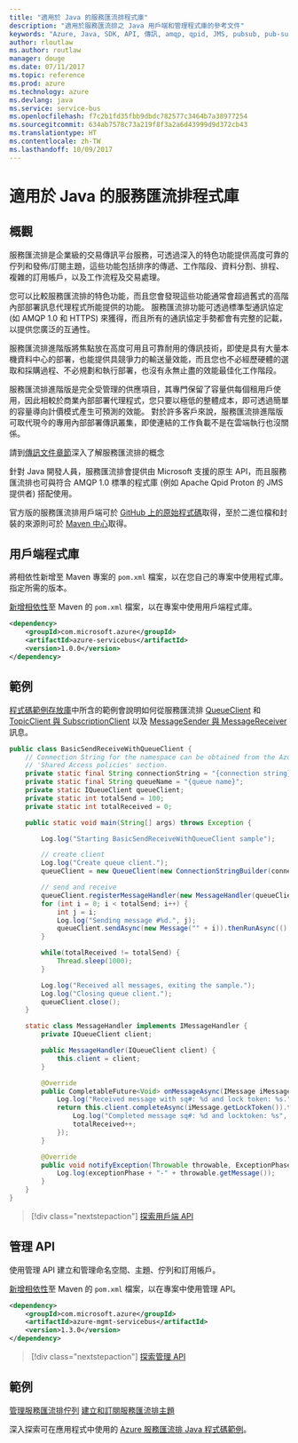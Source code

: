 ```yaml
---
title: "適用於 Java 的服務匯流排程式庫"
description: "適用於服務匯流排之 Java 用戶端和管理程式庫的參考文件"
keywords: "Azure, Java, SDK, API, 傳訊, amqp, qpid, JMS, pubsub, pub-sub, 訊息代理程式"
author: rloutlaw
ms.author: routlaw
manager: douge
ms.date: 07/11/2017
ms.topic: reference
ms.prod: azure
ms.technology: azure
ms.devlang: java
ms.service: service-bus
ms.openlocfilehash: f7c2b1fd35fbb9dbdc782577c3464b7a38977254
ms.sourcegitcommit: 634ab7578c73a219f8f3a2a6d43999d9d372cb43
ms.translationtype: HT
ms.contentlocale: zh-TW
ms.lasthandoff: 10/09/2017
---
```

# <a name="service-bus-libraries-for-java"></a>適用於 Java 的服務匯流排程式庫

## <a name="overview"></a>概觀

服務匯流排是企業級的交易傳訊平台服務，可透過深入的特色功能提供高度可靠的佇列和發佈/訂閱主題，這些功能包括排序的傳遞、工作階段、資料分割、排程、複雜的訂用帳戶，以及工作流程及交易處理。

您可以比較服務匯流排的特色功能，而且您會發現這些功能通常會超過舊式的高階內部部署訊息代理程式所能提供的功能。 服務匯流排功能可透過標準型通訊協定 (如 AMQP 1.0 和 HTTPS) 來獲得，而且所有的通訊協定手勢都會有完整的記載，以提供您廣泛的互通性。 

服務匯流排進階版將焦點放在高度可用且可靠耐用的傳訊技術，即使是具有大量本機資料中心的部署，也能提供具競爭力的輸送量效能，而且您也不必經歷硬體的選取和採購過程、不必規劃和執行部署，也沒有永無止盡的效能最佳化工作階段。 

服務匯流排進階版是完全受管理的供應項目，其專門保留了容量供每個租用戶使用，因此相較於商業內部部署代理程式，您只要以極低的整體成本，即可透過簡單的容量導向計價模式產生可預測的效能。 對於許多客戶來說，服務匯流排進階版可取代現今的專用內部部署傳訊叢集，即使連結的工作負載不是在雲端執行也沒關係。 

請到[傳訊文件章節](https://docs.microsoft.com/en-us/azure/service-bus-messaging/)深入了解服務匯流排的概念 

針對 Java 開發人員，服務匯流排會提供由 Microsoft 支援的原生 API，而且服務匯流排也可與符合 AMQP 1.0 標準的程式庫 (例如 Apache Qpid Proton 的 JMS 提供者) 搭配使用。

官方版的服務匯流排用戶端可於 [GitHub 上的原始程式碼](https://github.com/azure/azure-service-bus-java)取得，至於二進位檔和封裝的來源則可於 [Maven 中心](http://search.maven.org/#search%7Cga%7C1%7Ca%3A%22azure-servicebus%22)取得。 


## <a name="client-library"></a>用戶端程式庫


將相依性新增至 Maven 專案的 `pom.xml` 檔案，以在您自己的專案中使用程式庫。 指定所需的版本。

[新增相依性](https://maven.apache.org/guides/getting-started/index.html#How_do_I_use_external_dependencies)至 Maven 的 `pom.xml` 檔案，以在專案中使用用戶端程式庫。   

```XML
<dependency>
    <groupId>com.microsoft.azure</groupId>
    <artifactId>azure-servicebus</artifactId>
    <version>1.0.0</version>
</dependency>
```

## <a name="examples"></a>範例

[程式碼範例存放庫](https://github.com/Azure/azure-service-bus/blob/master/samples/Java/)中所含的範例會說明如何從服務匯流排 [QueueClient](https://github.com/Azure/azure-service-bus/blob/master/samples/Java/src/com/microsoft/azure/servicebus/samples/BasicSendReceiveWithQueueClient.java) 和 [TopicClient 與 SubscriptionClient](https://github.com/Azure/azure-service-bus/blob/master/samples/Java/src/com/microsoft/azure/servicebus/samples/BasicSendReceiveWithTopicSubscriptionClient.java) 以及 [MessageSender 與 MessageReceiver](https://github.com/Azure/azure-service-bus/blob/master/samples/Java/src/com/microsoft/azure/servicebus/samples/SendReceiveWithMessageSenderReceiver.java) 訊息。


```java
public class BasicSendReceiveWithQueueClient {
    // Connection String for the namespace can be obtained from the Azure portal under the
    // 'Shared Access policies' section.
    private static final String connectionString = "{connection string}";
    private static final String queueName = "{queue name}";
    private static IQueueClient queueClient;
    private static int totalSend = 100;
    private static int totalReceived = 0;

    public static void main(String[] args) throws Exception {

        Log.log("Starting BasicSendReceiveWithQueueClient sample");

        // create client
        Log.log("Create queue client.");
        queueClient = new QueueClient(new ConnectionStringBuilder(connectionString, queueName), ReceiveMode.PeekLock);

        // send and receive
        queueClient.registerMessageHandler(new MessageHandler(queueClient), new MessageHandlerOptions(1, false, Duration.ofMinutes(1)));
        for (int i = 0; i < totalSend; i++) {
            int j = i;
            Log.log("Sending message #%d.", j);
            queueClient.sendAsync(new Message("" + i)).thenRunAsync(() -> { Log.log("Sent message #%d.", j);});
        }

        while(totalReceived != totalSend) {
            Thread.sleep(1000);
        }

        Log.log("Received all messages, exiting the sample.");
        Log.log("Closing queue client.");
        queueClient.close();
    }

    static class MessageHandler implements IMessageHandler {
        private IQueueClient client;

        public MessageHandler(IQueueClient client) {
            this.client = client;
        }

        @Override
        public CompletableFuture<Void> onMessageAsync(IMessage iMessage) {
            Log.log("Received message with sq#: %d and lock token: %s.", iMessage.getSequenceNumber(), iMessage.getLockToken());
            return this.client.completeAsync(iMessage.getLockToken()).thenRunAsync(() -> {
                Log.log("Completed message sq#: %d and locktoken: %s", iMessage.getSequenceNumber(), iMessage.getLockToken());
                totalReceived++;
            });
        }

        @Override
        public void notifyException(Throwable throwable, ExceptionPhase exceptionPhase) {
            Log.log(exceptionPhase + "-" + throwable.getMessage());
        }
    }
}
```

> [!div class="nextstepaction"]
> [探索用戶端 API](/java/api/overview/azure/servicebus/clientlibrary)

## <a name="management-api"></a>管理 API

使用管理 API 建立和管理命名空間、主題、佇列和訂用帳戶。

[新增相依性](https://maven.apache.org/guides/getting-started/index.html#How_do_I_use_external_dependencies)至 Maven 的 `pom.xml` 檔案，以在專案中使用管理 API。  

```XML
<dependency>
    <groupId>com.microsoft.azure</groupId>
    <artifactId>azure-mgmt-servicebus</artifactId>
    <version>1.3.0</version>
</dependency>
```

> [!div class="nextstepaction"]
> [探索管理 API](/java/api/overview/azure/servicebus/managementapi)


## <a name="examples"></a>範例

[管理服務匯流排佇列](https://github.com/Azure-Samples/service-bus-java-manage-queue-with-basic-features)
[建立和訂閱服務匯流排主題](https://github.com/Azure-Samples/service-bus-java-manage-publish-subscribe-with-basic-features)

深入探索可在應用程式中使用的 [Azure 服務匯流排 Java 程式碼範例](https://azure.microsoft.com/resources/samples/?platform=java&term=bus)。